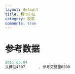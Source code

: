 ```yaml
---
layout: default
title: 股市小记
category: 股票
comments: true
---
```



# 参考数据


```javascript
2015.05.04
支撑位4507      , 参考交易量8500
```
 
